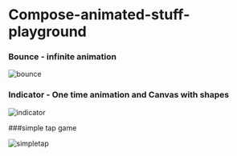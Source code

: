 # Compose-animated-stuff-playground
### Bounce - infinite animation
![bounce](https://github.com/sadighasanzade/Compose-animated-stuff-playground/assets/59266227/81e46ca5-cdcf-4479-963c-86b3953b990a)

### Indicator - One time animation and Canvas with shapes
![indicator](https://github.com/sadighasanzade/Compose-animated-stuff-playground/assets/59266227/753ae10c-0aea-4250-96c1-c030df4c18d1)

###simple tap game

![simpletap](https://github.com/sadighasanzade/Compose-animated-stuff-playground/assets/59266227/6b44126e-94a6-4366-a1b3-ea235024fa7b)
